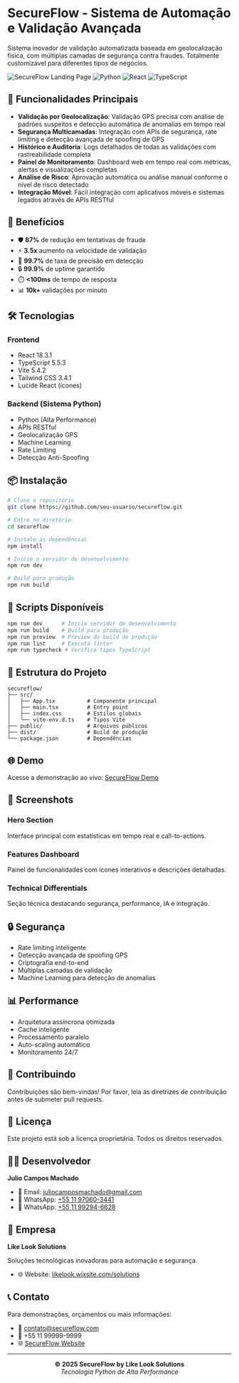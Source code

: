 # SecureFlow - Sistema de Automação e Validação Avançada

Sistema inovador de validação automatizada baseada em geolocalização física, com múltiplas camadas de segurança contra fraudes. Totalmente customizável para diferentes tipos de negócios.

![SecureFlow Landing Page](https://img.shields.io/badge/Status-Production%20Ready-success)
![Python](https://img.shields.io/badge/Python-High%20Performance-blue)
![React](https://img.shields.io/badge/React-18.3.1-blue)
![TypeScript](https://img.shields.io/badge/TypeScript-5.5.3-blue)

## 🚀 Funcionalidades Principais

- **Validação por Geolocalização**: Validação GPS precisa com análise de padrões suspeitos e detecção automática de anomalias em tempo real
- **Segurança Multicamadas**: Integração com APIs de segurança, rate limiting e detecção avançada de spoofing de GPS
- **Histórico e Auditoria**: Logs detalhados de todas as validações com rastreabilidade completa
- **Painel de Monitoramento**: Dashboard web em tempo real com métricas, alertas e visualizações completas
- **Análise de Risco**: Aprovação automática ou análise manual conforme o nível de risco detectado
- **Integração Móvel**: Fácil integração com aplicativos móveis e sistemas legados através de APIs RESTful

## 💎 Benefícios

- 🛡️ **87%** de redução em tentativas de fraude
- ⚡ **3.5x** aumento na velocidade de validação
- 🎯 **99.7%** de taxa de precisão em detecção
- 🔒 **99.9%** de uptime garantido
- ⏱️ **<100ms** de tempo de resposta
- 📊 **10k+** validações por minuto

## 🛠️ Tecnologias

### Frontend
- React 18.3.1
- TypeScript 5.5.3
- Vite 5.4.2
- Tailwind CSS 3.4.1
- Lucide React (ícones)

### Backend (Sistema Python)
- Python (Alta Performance)
- APIs RESTful
- Geolocalização GPS
- Machine Learning
- Rate Limiting
- Detecção Anti-Spoofing

## 📦 Instalação

```bash
# Clone o repositório
git clone https://github.com/seu-usuario/secureflow.git

# Entre no diretório
cd secureflow

# Instale as dependências
npm install

# Inicie o servidor de desenvolvimento
npm run dev

# Build para produção
npm run build
```

## 🎨 Scripts Disponíveis

```bash
npm run dev      # Inicia servidor de desenvolvimento
npm run build    # Build para produção
npm run preview  # Preview do build de produção
npm run lint     # Executa linter
npm run typecheck # Verifica tipos TypeScript
```

## 🔧 Estrutura do Projeto

```
secureflow/
├── src/
│   ├── App.tsx          # Componente principal
│   ├── main.tsx         # Entry point
│   ├── index.css        # Estilos globais
│   └── vite-env.d.ts    # Tipos Vite
├── public/              # Arquivos públicos
├── dist/                # Build de produção
└── package.json         # Dependências
```

## 🌐 Demo

Acesse a demonstração ao vivo: [SecureFlow Demo](#)

## 📸 Screenshots

### Hero Section
Interface principal com estatísticas em tempo real e call-to-actions.

### Features Dashboard
Painel de funcionalidades com ícones interativos e descrições detalhadas.

### Technical Differentials
Seção técnica destacando segurança, performance, IA e integração.

## 🔒 Segurança

- Rate limiting inteligente
- Detecção avançada de spoofing GPS
- Criptografia end-to-end
- Múltiplas camadas de validação
- Machine Learning para detecção de anomalias

## 📊 Performance

- Arquitetura assíncrona otimizada
- Cache inteligente
- Processamento paralelo
- Auto-scaling automático
- Monitoramento 24/7

## 🤝 Contribuindo

Contribuições são bem-vindas! Por favor, leia as diretrizes de contribuição antes de submeter pull requests.

## 📄 Licença

Este projeto está sob a licença proprietária. Todos os direitos reservados.

## 👨‍💻 Desenvolvedor

**Julio Campos Machado**

- 📧 Email: [juliocamposmachado@gmail.com](mailto:juliocamposmachado@gmail.com)
- 📱 WhatsApp: [+55 11 97060-3441](https://wa.me/5511970603441)
- 📱 WhatsApp: [+55 11 99294-6628](https://wa.me/5511992946628)

## 🏢 Empresa

**Like Look Solutions**

Soluções tecnológicas inovadoras para automação e segurança.

- 🌐 Website: [likelook.wixsite.com/solutions](https://likelook.wixsite.com/solutions)

## 📞 Contato

Para demonstrações, orçamentos ou mais informações:

- 📧 contato@secureflow.com
- 📱 +55 11 99999-9999
- 🌐 [SecureFlow Website](#)

---

<div align="center">
  <strong>© 2025 SecureFlow by Like Look Solutions</strong>
  <br>
  <em>Tecnologia Python de Alta Performance</em>
</div>
